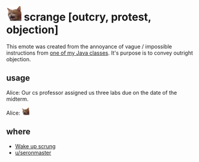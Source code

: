 # <img src="scrange.png" width=40/> scrange [outcry, protest, objection]

This emote was created from the annoyance of vague / impossible instructions
from [one of my Java classes](https://github.com/coallege/Fa20.CIS.D035A.62Z).
It's purpose is to convey outright objection.

## usage

Alice: Our cs professor assigned us three labs due on the date of the midterm.

Alice: <img src="scrange.png" width=20/>

## where

- [Wake up scrung](https://www.reddit.com/r/scrungycats/comments/dqkhtl/wake_up_scrung/)
- [u/seronmaster](https://www.reddit.com/user/seronmaster)
